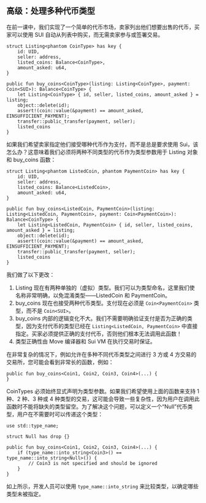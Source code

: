 ## 高级：处理多种代币类型

在前一课中，我们实现了一个简单的代币市场，卖家列出他们想要出售的代币，买家可以使用 SUI 自动从列表中购买，而无需卖家参与或签署交易。

```move
struct Listing<phantom CoinType> has key {
    id: UID,
    seller: address,
    listed_coins: Balance<CoinType>,
    amount_asked: u64,
}

public fun buy_coins<CoinType>(listing: Listing<CoinType>, payment: Coin<SUI>): Balance<CoinType> {
    let Listing<CoinType> { id, seller, listed_coins, amount_asked } = listing;
    object::delete(id);
    assert!(coin::value(&payment) == amount_asked, EINSUFFICIENT_PAYMENT);
    transfer::public_transfer(payment, seller);
    listed_coins
}
```
如果我们希望卖家指定他们接受哪种代币作为支付，而不是总是要求使用 Sui，该怎么办？这意味着我们必须将两种不同类型的代币作为类型参数用于 Listing 对象和 buy_coins 函数：

```move
struct Listing<phantom ListedCoin, phantom PaymentCoin> has key {
    id: UID,
    seller: address,
    listed_coins: Balance<ListedCoin>,
    amount_asked: u64,
}

public fun buy_coins<ListedCoin, PaymentCoin>(listing: Listing<ListedCoin, PaymentCoin>, payment: Coin<PaymentCoin>): Balance<CoinType> {
    let Listing<ListedCoin, PaymentCoin> { id, seller, listed_coins, amount_asked } = listing;
    object::delete(id);
    assert!(coin::value(&payment) == amount_asked, EINSUFFICIENT_PAYMENT);
    transfer::public_transfer(payment, seller);
    listed_coins
}
```
我们做了以下更改：

1. Listing 现在有两种单独的（虚拟）类型。我们可以为类型命名，这里我们使名称非常明确，以免混淆类型——ListedCoin 和 PaymentCoin。
2. buy_coins 现在也接受两种代币类型。支付现在必须是 `Coin<PaymentCoin>` 类型，而不是 `Coin<SUI>`。
3. buy_coins 内部的逻辑变化不大。我们不需要明确验证支付是否为正确的类型，因为支付代币的类型已经在 `Listing<ListedCoin, PaymentCoin>` 中直接指定。买家必须提供正确的支付代币，否则他们根本无法调用此函数！
4. 类型正确性由 Move 编译器和 Sui VM 在执行交易时保证。

在非常复杂的情况下，例如允许在多种不同代币类型之间进行 3 方或 4 方交易的交易所，您可能会看到非常长的函数，例如：

```move
public fun buy_coins<Coin1, Coin2, Coin3, Coin4>(...) {
}
```
CoinTypes 必须始终显式声明为类型参数。如果我们希望使用上面的函数来支持 1 种、2 种、3 种或 4 种类型的交易，这可能会导致一些复杂性，因为用户在调用此函数时不能将缺失的类型留空。为了解决这个问题，可以定义一个“Null”代币类型，用户在不需要时可以传递这个类型：

```move
use std::type_name;

struct Null has drop {}

public fun buy_coins<Coin1, Coin2, Coin3, Coin4>(...) {
    if (type_name::into_string<Coin3>() == type_name::into_string<Null>()) {
        // Coin3 is not specified and should be ignored
    }
}
```
如上所示，开发人员可以使用 `type_name::into_string` 来比较类型，以确定哪些类型未被指定。